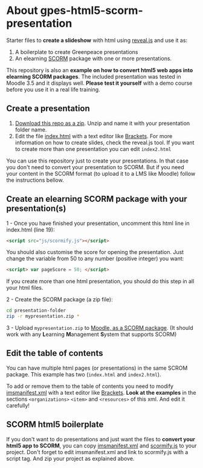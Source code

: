 # About gpes-html5-scorm-presentation

Starter files to **create a slideshow** with html using [reveal.js](https://revealjs.com/) and use it as:

1. A boilerplate to create Greenpeace presentations 
2. An elearning [SCORM](https://en.wikipedia.org/wiki/Sharable_Content_Object_Reference_Model) package with one or more presentations.

This repository is also an **example on how to convert html5 web apps into elearning SCORM packages**. The included presentation was tested in Moodle 3.5 and it displays well. **Please test it yourself** with a demo course before you use it in a real life training.

## Create a presentation

1. [Download this repo as a zip](https://github.com/greenpeace/gpes-html5-scorm-presentation/archive/master.zip). Unzip and name it with your presentation folder name.
2. Edit the file [index.html](index.html) with a text editor like [Brackets](http://brackets.io/). For more information on how to create slides, check the reveal.js tool. If you want to create more than one presentation you can edit `index2.html`

You can use this repository just to create your presentations. In that case you don't need to convert your presentation to SCORM. But if you need your content in the SCORM format (to upload it to a LMS like Moodle) follow the instructions bellow.

## Create an elearning SCORM package with your presentation(s)

1 - Once you have finished your presentation, uncomment this html line in index.html (line 19):

```html
<script src="js/scormify.js"></script>
```

You should also customise the score for opening the presentation. Just change the variable from 50 to any number (positive integer) you want:

```html
<script> var pageScore = 50; </script>
```

If you create more than one html presentation, you should do this step in all your html files.

2 - Create the SCORM package (a zip file):

```bash
cd presentation-folder
zip -r mypresentation.zip *
```

3 - Upload `mypresentation.zip` to [Moodle, as a SCORM package](https://docs.moodle.org/36/en/SCORM_settings). (It should work with any **L**earning **M**anagement **S**ystem that supports SCORM)

## Edit the table of contents

You can have multiple html pages (or presentations) in the same SCROM package. This example has two (`index.html` and `index2.html`).

To add or remove them to the table of contents you need to modify [imsmanifest.xml](imsmanifest.xml) with a text editor like [Brackets](http://brackets.io/). **Look at the examples** in the sections `<organizations>` `<item>` and `<resources>` of this xml. And edit it carefully!

## SCORM html5 boilerplate

If you don't want to do presentations and just want the files to **convert your html5 app to SCORM**, you can copy [imsmanifest.xml](imsmanifest.xml) and [scormify.js](js/scormify.js) to your project. Don't forget to edit imsmanifest.xml and link to scormify.js with a script tag. And zip your project as explained above.
